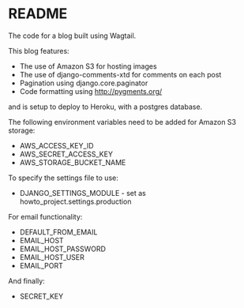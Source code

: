 # README #

The code for a blog built using Wagtail.

This blog features:
- The use of Amazon S3 for hosting images
- The use of django-comments-xtd for comments on each post
- Pagination using django.core.paginator
- Code formatting using http://pygments.org/

and is setup to deploy to Heroku, with a postgres database.

The following environment variables need to be added for Amazon S3 storage:
- AWS_ACCESS_KEY_ID
- AWS_SECRET_ACCESS_KEY
- AWS_STORAGE_BUCKET_NAME

To specify the settings file to use:
- DJANGO_SETTINGS_MODULE - set as howto_project.settings.production

For email functionality:
- DEFAULT_FROM_EMAIL
- EMAIL_HOST
- EMAIL_HOST_PASSWORD
- EMAIL_HOST_USER
- EMAIL_PORT

And finally:
- SECRET_KEY
